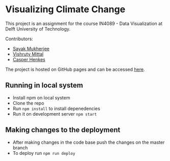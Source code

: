 # Visualizing Climate Change

This project is an assignment for the course IN4089 - Data Visualization at Delft University of Technology.

Contributors:
* [Sayak Mukherjee](https://github.com/SayakMukherjee)
* [Vishruty Mittal](https://github.com/vishruty)
* [Casper Henkes](https://github.com/cashenkes)

The project is hosted on GitHub pages and can be accessed [here](https://sayakmukherjee.github.io/DataViz/).

## Running in local system
- Install npm on local system
- Clone the repo
- Run `npm install` to install depenedencies
- Run it on development server `npm start`
  
## Making changes to the deployment
- After making changes in the code base push the changes on the master branch
- To deploy run `npm run deploy`
